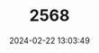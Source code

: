 ---
title: "2568"
category: "Barbus plebejus"
draft: false
date: 2024-02-22 13:03:49
languages:
  English: ["Padanian Barbel", "Italian Barbel"]
  Italian: ["Barbo Italico"]
  Croatian: ["Mren"]
---
